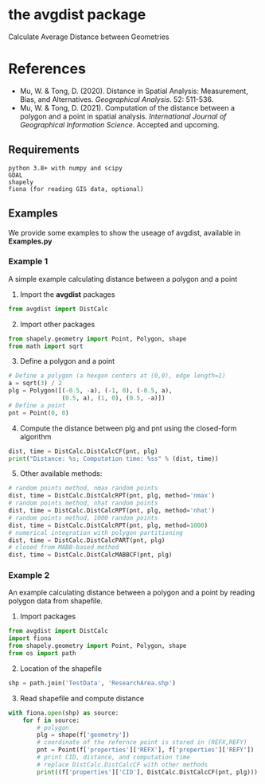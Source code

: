 # the avgdist package
Calculate Average Distance between Geometries

# References
* Mu, W. & Tong, D. (2020). Distance in Spatial Analysis: Measurement, Bias, and Alternatives. _Geographical Analysis_. 52: 511-536. 
* Mu, W. & Tong, D. (2021). Computation of the distance between a polygon and a point in spatial analysis. _International Journal of Geographical Information Science_. Accepted and upcoming.

## Requirements
~~~
python 3.8+ with numpy and scipy
GDAL
shapely
fiona (for reading GIS data, optional)
~~~

## Examples
We provide some examples to show the useage of avgdist, available in **Examples.py**
### Example 1
A simple example calculating distance between a polygon and a point
1. Import the **avgdist** packages
```python
from avgdist import DistCalc
```
2. Import other packages
```python
from shapely.geometry import Point, Polygon, shape
from math import sqrt
```
3. Define a polygon and a point
```python
# Define a polygon (a hexgon centers at (0,0), edge length=1)
a = sqrt(3) / 2
plg = Polygon([(-0.5, -a), (-1, 0), (-0.5, a),
               (0.5, a), (1, 0), (0.5, -a)])
# Define a point
pnt = Point(0, 0)
```
4. Compute the distance between plg and pnt using the closed-form algorithm
```python
dist, time = DistCalc.DistCalcCF(pnt, plg)
print("Distance: %s; Computation time: %ss" % (dist, time))
```
5. Other available methods:
```python
# random points method, nmax random points
dist, time = DistCalc.DistCalcRPT(pnt, plg, method='nmax')
# random points method, nhat random points
dist, time = DistCalc.DistCalcRPT(pnt, plg, method='nhat')
# random points method, 1000 random points
dist, time = DistCalc.DistCalcRPT(pnt, plg, method=1000)
# numerical integration with polygon partitioning
dist, time = DistCalc.DistCalcPART(pnt, plg)
# closed from MABB-based method
dist, time = DistCalc.DistCalcMABBCF(pnt, plg)
```

### Example 2
An example calculating distance between a polygon and a point by reading polygon data from shapefile.

1. Import packages
```python
from avgdist import DistCalc
import fiona
from shapely.geometry import Point, Polygon, shape
from os import path
```

2. Location of the shapefile
```python
shp = path.join('TestData', 'ResearchArea.shp')
```

3. Read shapefile and compute distance
```python
with fiona.open(shp) as source:
    for f in source:
        # polygon
        plg = shape(f['geometry'])
        # coordinate of the refernce point is stored in (REFX,REFY)
        pnt = Point(f['properties']['REFX'], f['properties']['REFY'])
        # print CID, distance, and computation time
        # replace DistCalc.DistCalcCF with other methods
        print((f['properties']['CID'], DistCalc.DistCalcCF(pnt, plg)))
```







